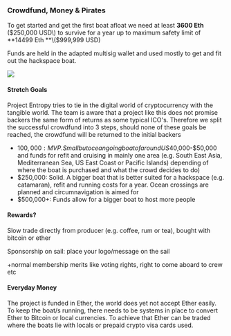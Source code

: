 ### Crowdfund, Money & Pirates

To get started and get the first boat afloat we need at least **3600 Eth** \($250,000 USD\) to survive for a year up to maximum safety limit of **14499 Eth **\($999,999 USD\)

Funds are held in the adapted multisig wallet and used mostly to get and fit out the hackspace boat.

![](/assets/ether_allocation.png)

#### Stretch Goals

Project Entropy tries to tie in the digital world of cryptocurrency with the tangible world. The team is aware that a project like this does not promise backers the same form of returns as some typical ICO's. Therefore we split the successful crowdfund into 3 steps, should none of these goals be reached, the crowdfund will be returned to the initial backers

* $100,000: MVP. Small but ocean going boat of around US$40,000-$50,000 and funds for refit and cruising in mainly one area \(e.g. South East Asia, Mediterranean Sea, US East Coast or Pacific Islands\) depending of where the boat is purchased and what the crowd decides to do\)
* $250,000: Solid. A bigger boat that is better suited for a hackspace \(e.g. catamaran\), refit and running costs for a year. Ocean crossings are planned and circumnavigation is aimed for
* $500,000+: Funds allow for a bigger boat to host more people

#### Rewards?

Slow trade directly from producer \(e.g. coffee, rum or tea\), bought with bitcoin or ether

Sponsorship on sail: place your logo/message on the sail

+normal membership merits like voting rights, right to come aboard to crew etc

#### Everyday Money

The project is funded in Ether, the world does yet not accept Ether easily. To keep the boat/s running, there needs to be systems in place to convert Ether to Bitcoin or local currencies. To achieve that Ether can be traded where the boats lie with locals or prepaid crypto visa cards used.


